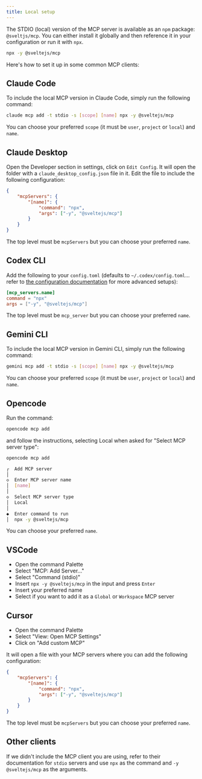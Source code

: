 ```yaml
---
title: Local setup
---
```


The STDIO (local) version of the MCP server is available as an `npm` package: `@sveltjs/mcp`. You can either install it globally and then reference it in your configuration or run it with `npx`.

```bash
npx -y @sveltejs/mcp
```

Here's how to set it up in some common MCP clients:

## Claude Code

To include the local MCP version in Claude Code, simply run the following command:

```bash
claude mcp add -t stdio -s [scope] [name] npx -y @sveltejs/mcp
```

You can choose your preferred `scope` (it must be `user`, `project` or `local`) and `name`.

## Claude Desktop

Open the Developer section in settings, click on `Edit Config`. It will open the folder with a `claude_desktop_config.json` file in it. Edit the file to include the following configuration:

```json
{
	"mcpServers": {
		"[name]": {
			"command": "npx",
			"args": ["-y", "@sveltejs/mcp"]
		}
	}
}
```

The top level must be `mcpServers` but you can choose your preferred `name`.

## Codex CLI

Add the following to your `config.toml` (defaults to `~/.codex/config.toml`... refer to [the configuration documentation](https://github.com/openai/codex/blob/69cb72f8422f2aa7222bea3a6ce48fd130fa76c4/docs/config.md) for more advanced setups):

```toml
[mcp_servers.name]
command = "npx"
args = ["-y", "@sveltejs/mcp"]
```

The top level must be `mcp_server` but you can choose your preferred `name`.

## Gemini CLI

To include the local MCP version in Gemini CLI, simply run the following command:

```bash
gemini mcp add -t stdio -s [scope] [name] npx -y @sveltejs/mcp
```

You can choose your preferred `scope` (it must be `user`, `project` or `local`) and `name`.

## Opencode

Run the command:

```bash
opencode mcp add
```

and follow the instructions, selecting Local when asked for "Select MCP server type":

```bash
opencode mcp add

┌  Add MCP server
│
◇  Enter MCP server name
│  [name]
│
◇  Select MCP server type
│  Local
│
◆  Enter command to run
│  npx -y @sveltejs/mcp
```

You can choose your preferred `name`.

## VSCode

- Open the command Palette
- Select "MCP: Add Server..."
- Select "Command (stdio)"
- Insert `npx -y @sveltejs/mcp` in the input and press `Enter`
- Insert your preferred name
- Select if you want to add it as a `Global` or `Workspace` MCP server

## Cursor

- Open the command Palette
- Select "View: Open MCP Settings"
- Click on "Add custom MCP"

It will open a file with your MCP servers where you can add the following configuration:

```json
{
	"mcpServers": {
		"[name]": {
			"command": "npx",
			"args": ["-y", "@sveltejs/mcp"]
		}
	}
}
```

The top level must be `mcpServers` but you can choose your preferred `name`.

## Other clients

If we didn't include the MCP client you are using, refer to their documentation for `stdio` servers and use `npx` as the command and `-y @sveltejs/mcp` as the arguments.
